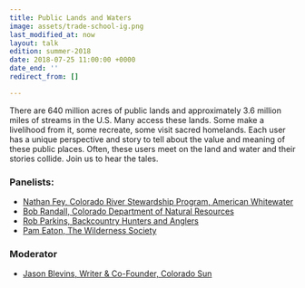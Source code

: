 ```yaml
---
title: Public Lands and Waters
image: assets/trade-school-ig.png
last_modified_at: now
layout: talk
edition: summer-2018
date: 2018-07-25 11:00:00 +0000
date_end: ''
redirect_from: []

---
```

There are 640 million acres of public lands and approximately 3.6 million miles of streams in the U.S. Many access these lands. Some make a livelihood from it, some recreate, some visit sacred homelands. Each user has a unique perspective and story to tell about the value and meaning of these public places. Often, these users meet on the land and water and their stories collide. Join us to hear the tales.

### Panelists:

* [Nathan Fey, Colorado River Stewardship Program, American Whitewater](https://www.linkedin.com/in/nathanfey/)
* [Bob Randall, Colorado Department of Natural Resources](https://www.linkedin.com/in/bob-randall-100136158/)
* [Rob Parkins, Backcountry Hunters and Anglers](https://www.linkedin.com/in/robert-parkins-0b14b317/)
* [Pam Eaton, The Wilderness Society](https://wilderness.org/bios/staff/pam-eaton) 

### Moderator

* [Jason Blevins, Writer & Co-Founder, Colorado Sun]()
